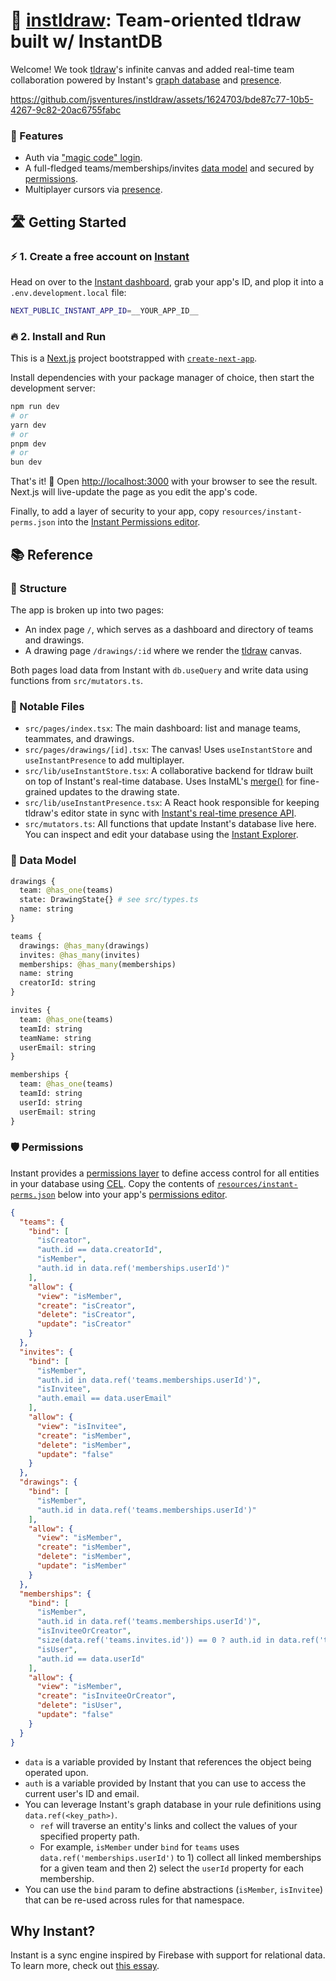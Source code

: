 # 🎨 [instldraw](https://draw.instantdb.com/): Team-oriented tldraw built w/ InstantDB

Welcome! We took [tldraw](https://tldraw.dev/)'s infinite canvas and added real-time team collaboration powered by Instant's [graph database](https://www.instantdb.com/docs/instaml) and [presence](https://www.instantdb.com/docs/presence-and-topics).

https://github.com/jsventures/instldraw/assets/1624703/bde87c77-10b5-4267-9c82-20ac6755fabc

### 🎁 Features

- Auth via ["magic code" login](https://www.instantdb.com/docs/auth#magic-codes).
- A full-fledged teams/memberships/invites [data model](https://www.instantdb.com/docs/modeling-data) and secured by [permissions](https://www.instantdb.com/docs/permissions).
- Multiplayer cursors via [presence](https://www.instantdb.com/docs/presence-and-topics).

## 🛣️ Getting Started

### ⚡ 1. Create a free account on [Instant](https://www.instantdb.com/)

Head on over to the [Instant dashboard](https://www.instantdb.com/dash), grab your app's ID, and plop it into a `.env.development.local` file:

```bash
NEXT_PUBLIC_INSTANT_APP_ID=__YOUR_APP_ID__
```

### 🔥 2. Install and Run

This is a [Next.js](https://nextjs.org/) project bootstrapped with [`create-next-app`](https://github.com/vercel/next.js/tree/canary/packages/create-next-app).

Install dependencies with your package manager of choice, then start the development server:

```bash
npm run dev
# or
yarn dev
# or
pnpm dev
# or
bun dev
```

That's it! 🎉 Open [http://localhost:3000](http://localhost:3000) with your browser to see the result. Next.js will live-update the page as you edit the app's code.

Finally, to add a layer of security to your app, copy `resources/instant-perms.json` into the [Instant Permissions editor](https://www.instantdb.com/dash?s=main&t=perms).

## 📚 Reference

### 📂 Structure

The app is broken up into two pages:

- An index page `/`, which serves as a dashboard and directory of teams and drawings.
- A drawing page `/drawings/:id` where we render the [tldraw](https://tldraw.dev/) canvas.

Both pages load data from Instant with `db.useQuery` and write data using functions from `src/mutators.ts`.

### 📄 Notable Files

- `src/pages/index.tsx`: The main dashboard: list and manage teams, teammates, and drawings.
- `src/pages/drawings/[id].tsx`: The canvas! Uses `useInstantStore` and `useInstantPresence` to add multiplayer.
- `src/lib/useInstantStore.tsx`: A collaborative backend for tldraw built on top of Instant's real-time database. Uses InstaML's [merge()](https://www.instantdb.com/docs/instaml#merge) for fine-grained updates to the drawing state.
- `src/lib/useInstantPresence.tsx`: A React hook responsible for keeping tldraw's editor state in sync with [Instant's real-time presence API](https://www.instantdb.com/docs/presence-and-topics).
- `src/mutators.ts`: All functions that update Instant's database live here. You can inspect and edit your database using the [Instant Explorer](https://www.instantdb.com/dash?s=main&t=explorer).

### 🧩 Data Model

```graphql
drawings {
  team: @has_one(teams)
  state: DrawingState{} # see src/types.ts
  name: string
}

teams {
  drawings: @has_many(drawings)
  invites: @has_many(invites)
  memberships: @has_many(memberships)
  name: string
  creatorId: string
}

invites {
  team: @has_one(teams)
  teamId: string
  teamName: string
  userEmail: string
}

memberships {
  team: @has_one(teams)
  teamId: string
  userId: string
  userEmail: string
}
```

### 🛡️ Permissions

Instant provides a [permissions layer](https://www.instantdb.com/docs/permissions) to define access control for all entities in your database using [CEL](https://github.com/google/cel-spec/blob/master/doc/langdef.md). Copy the contents of [`resources/instant-perms.json`](https://github.com/jsventures/instldraw/blob/main/resources/instant-perms.json) below into your app's [permissions editor](https://www.instantdb.com/dash?s=main&t=perms).

```json
{
  "teams": {
    "bind": [
      "isCreator",
      "auth.id == data.creatorId",
      "isMember",
      "auth.id in data.ref('memberships.userId')"
    ],
    "allow": {
      "view": "isMember",
      "create": "isCreator",
      "delete": "isCreator",
      "update": "isCreator"
    }
  },
  "invites": {
    "bind": [
      "isMember",
      "auth.id in data.ref('teams.memberships.userId')",
      "isInvitee",
      "auth.email == data.userEmail"
    ],
    "allow": {
      "view": "isInvitee",
      "create": "isMember",
      "delete": "isMember",
      "update": "false"
    }
  },
  "drawings": {
    "bind": [
      "isMember",
      "auth.id in data.ref('teams.memberships.userId')"
    ],
    "allow": {
      "view": "isMember",
      "create": "isMember",
      "delete": "isMember",
      "update": "isMember"
    }
  },
  "memberships": {
    "bind": [
      "isMember",
      "auth.id in data.ref('teams.memberships.userId')",
      "isInviteeOrCreator",
      "size(data.ref('teams.invites.id')) == 0 ? auth.id in data.ref('teams.creatorId') : auth.email in data.ref('teams.invites.userEmail')",
      "isUser",
      "auth.id == data.userId"
    ],
    "allow": {
      "view": "isMember",
      "create": "isInviteeOrCreator",
      "delete": "isUser",
      "update": "false"
    }
  }
}
```

- `data` is a variable provided by Instant that references the object being operated upon.
- `auth` is a variable provided by Instant that you can use to access the current user's ID and email.
- You can leverage Instant's graph database in your rule definitions using `data.ref(<key_path>)`.
  - `ref` will traverse an entity's links and collect the values of your specified property path.
  - For example, `isMember` under `bind` for `teams` uses `data.ref('memberships.userId')` to 1) collect all linked memberships for a given team and then 2) select the `userId` property for each membership.
- You can use the `bind` param to define abstractions (`isMember`, `isInvitee`) that can be re-used across rules for that namespace.

## Why Instant?
Instant is a sync engine inspired by Firebase with support for relational data. To learn more, check out [this essay](https://www.instantdb.com/essays/next_firebase).
